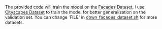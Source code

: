 The provided code will train the model on the [Facades Dataset](https://cmp.felk.cvut.cz/~tylecr1/facade/). I use [Cityscapes Dataset](https://cmp.felk.cvut.cz/~tylecr1/cityscapes/) to train the model for better generalization on the validation set. You can change 'FILE' in [down_facades_dataset.sh](download_facades_dataset.sh) for more datasets.
